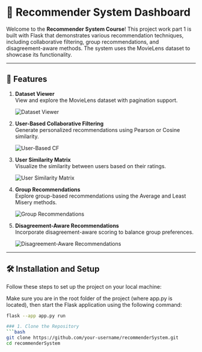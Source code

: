 # 🎥 Recommender System Dashboard

Welcome to the **Recommender System Course**! This project work part 1 is built with Flask that demonstrates various recommendation techniques, including collaborative filtering, group recommendations, and disagreement-aware methods. The system uses the MovieLens dataset to showcase its functionality.

---

## 🌟 Features

1. **Dataset Viewer**  
   View and explore the MovieLens dataset with pagination support.

   ![Dataset Viewer](images/A.png)

2. **User-Based Collaborative Filtering**  
   Generate personalized recommendations using Pearson or Cosine similarity.

   ![User-Based CF](images/BC.png)

3. **User Similarity Matrix**  
   Visualize the similarity between users based on their ratings.

   ![User Similarity Matrix](images/D.png)

4. **Group Recommendations**  
   Explore group-based recommendations using the Average and Least Misery methods.

   ![Group Recommendations](images/E.png)

5. **Disagreement-Aware Recommendations**  
   Incorporate disagreement-aware scoring to balance group preferences.

   ![Disagreement-Aware Recommendations](images/F.png)

---

## 🛠️ Installation and Setup

Follow these steps to set up the project on your local machine:

Make sure you are in the root folder of the project (where app.py is located), then start the Flask application using the following command:

```bash
flask --app app.py run

### 1. Clone the Repository
```bash
git clone https://github.com/your-username/recommenderSystem.git
cd recommenderSystem
```